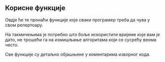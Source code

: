 
## Корисне функције

Овдје ће те пронаћи функције које сваки програмер треба да чува у свом репертоару.

На такмичењима је потребно што боље искористити вријеме које вам је дато, не трошећи га на измишљање алгоритама који се сусрећу веома често.

Све функције су детаљно објашњене у коментарима изворног кода.
